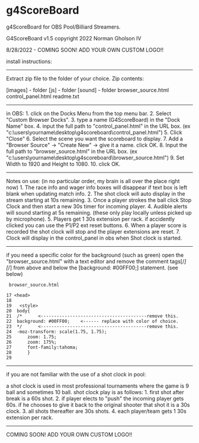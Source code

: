 # g4ScoreBoard
g4ScoreBoard for OBS Pool/Billiard Streamers. 

G4ScoreBoard v1.5
copyright 2022 Norman Gholson IV


8/28/2022 - COMING SOON! ADD YOUR OWN CUSTOM LOGO!! 


install instructions:

-------------------------------------------------------------

Extract zip file to the folder of your choice.
Zip contents:

[images] - folder
[js]     - folder
[sound]  - folder
browser_source.html   
control_panel.html
readme.txt

--------------------------------------------------------------

in OBS: 
	1. click on the Docks Menu from the top menu bar.
	2. Select "Custom Browser Docks".
	3. type a name (G4ScoreBoard) in the "Dock Name" box.
	4. input the full path to "control_panel.html" in the URL box. 
	   (ex "c:\users\yourname\desktop\g4scoreboard\control_panel.html")
	5. Click "Close"
	6. Select the scene you want the scoreboard to display.
	7. Add a "Browser Source" -> "Create New" -> give it a name. click OK.
	8. Input the full path to "browser_source.html" in the URL box.
	   (ex "c:\users\yourname\desktop\g4scoreboard\browser_source.html")
	9. Set Width to 1920 and Height to 1080. 
	10. click OK. 
	
--------------------------------------------------------------

Notes on use:  (in no particular order, my brain is all over the place right now)
	1. The race info and wager info boxes will disappear if text box is left blank when updating match info.
	2. The shot clock will auto display in the stream starting at 10s remaining.
	3. Once a player strokes the ball click Stop Clock and then start a new 30s timer for incoming player.
	4. Audible alerts will sound starting at 5s remaining. (these only play locally unless picked up by microphone).
	5. Players get 1 30s extension per rack. if accidently clicked you can use the P1/P2 ext reset buttons. 
	6. When a player score is recorded the shot clock will stop and the player extensions are reset. 
	7. Clock will display in the control_panel in obs when Shot clock is started. 
	
--------------------------------------------------------------

if you need a specific color for the background (such as green) open the "browser_source.html" 
with a text editor and remove the comment tags[/*] [*/] from above and below the [background: #00FF00;] statement. 
(see below)

     browser_source.html
	
	17 <head>
	18
	19   <style>
	20 	body{
	21 	/*      <----------------------------------------remove this.
	22	background: #00FF00;	<------ replace with color of choice.
	23	*/      <----------------------------------------remove this.
	24 	-moz-transform: scale(1.75, 1.75);
	25      zoom: 1.75;
	26      zoom: 175%;
	27      font-family:tahoma;
	28      }
	29



--------------------------------------------------------------

if you are not familiar with the use of a shot clock in pool:

a shot clock is used in most professional tournaments where the game is 9 ball 
and sometimes 10 ball. shot clock play is as follows:
	1. first shot after break is a 60s shot. 
	2. if player elects to "push" the incoming player gets 60s. 
	   if he chooses to give it back to the original shooter that shot it is a 30s clock. 
	3. all shots thereafter are 30s shots.
	4. each player/team gets 1 30s extension per rack. 
	   


---------------------------------------------------------------


COMING SOON! ADD YOUR OWN CUSTOM LOGO!! 
